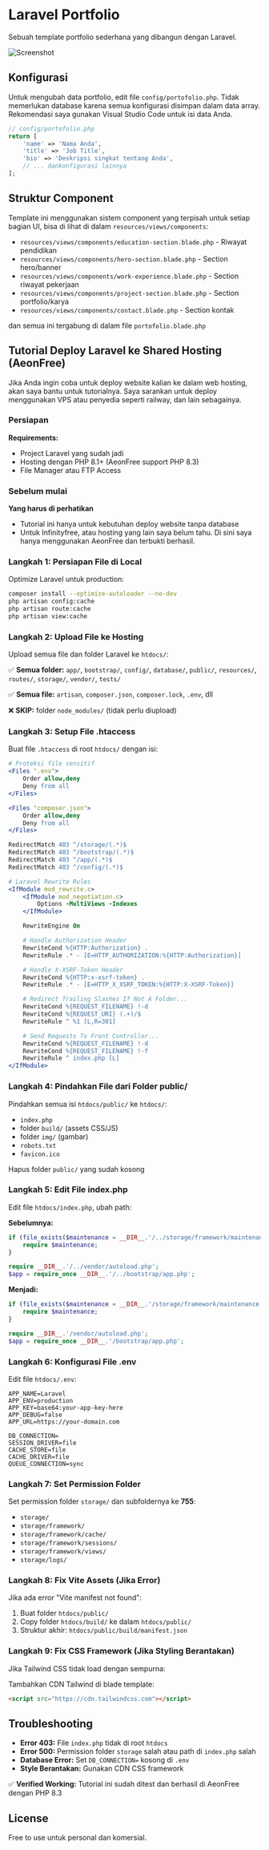 # Laravel Portfolio

Sebuah template portfolio sederhana yang dibangun dengan Laravel.

![Screenshot](ss.png)

## Konfigurasi

Untuk mengubah data portfolio, edit file `config/portofolio.php`. Tidak memerlukan database karena semua konfigurasi disimpan dalam data array. Rekomendasi saya gunakan Visual Studio Code untuk isi data Anda.

```php
// config/portofolio.php
return [
    'name' => 'Nama Anda',
    'title' => 'Job Title',
    'bio' => 'Deskripsi singkat tentang Anda',
    // ... dankonfigurasi lainnya
];
```

## Struktur Component

Template ini menggunakan sistem component yang terpisah untuk setiap bagian UI, bisa di lihat di dalam `resources/views/components`:

-   `resources/views/components/education-section.blade.php` - Riwayat pendidikan
-   `resources/views/components/hero-section.blade.php` - Section hero/banner
-   `resources/views/components/work-experience.blade.php` - Section riwayat pekerjaan
-   `resources/views/components/project-section.blade.php` - Section portfolio/karya
-   `resources/views/components/contact.blade.php` - Section kontak

dan semua ini tergabung di dalam file `portofolio.blade.php`

## Tutorial Deploy Laravel ke Shared Hosting (AeonFree)

Jika Anda ingin coba untuk deploy website kalian ke dalam web hosting, akan saya bantu untuk tutorialnya. Saya sarankan untuk deploy menggunakan VPS atau penyedia seperti railway, dan lain sebagainya.

### Persiapan

**Requirements:**

-   Project Laravel yang sudah jadi
-   Hosting dengan PHP 8.1+ (AeonFree support PHP 8.3)
-   File Manager atau FTP Access

### Sebelum mulai

**Yang harus di perhatikan**

-   Tutorial ini hanya untuk kebutuhan deploy website tanpa database
-   Untuk Infinityfree, atau hosting yang lain saya belum tahu. Di sini saya hanya menggunakan AeonFree dan terbukti berhasil.

### Langkah 1: Persiapan File di Local

Optimize Laravel untuk production:

```bash
composer install --optimize-autoloader --no-dev
php artisan config:cache
php artisan route:cache
php artisan view:cache
```

### Langkah 2: Upload File ke Hosting

Upload semua file dan folder Laravel ke `htdocs/`:

✅ **Semua folder:** `app/`, `bootstrap/`, `config/`, `database/`, `public/`, `resources/`, `routes/`, `storage/`, `vendor/`, `tests/`

✅ **Semua file:** `artisan`, `composer.json`, `composer.lock`, `.env`, dll

❌ **SKIP:** folder `node_modules/` (tidak perlu diupload)

### Langkah 3: Setup File .htaccess

Buat file `.htaccess` di root `htdocs/` dengan isi:

```apache
# Proteksi file sensitif
<Files ".env">
    Order allow,deny
    Deny from all
</Files>

<Files "composer.json">
    Order allow,deny
    Deny from all
</Files>

RedirectMatch 403 ^/storage/(.*)$
RedirectMatch 403 ^/bootstrap/(.*)$
RedirectMatch 403 ^/app/(.*)$
RedirectMatch 403 ^/config/(.*)$

# Laravel Rewrite Rules
<IfModule mod_rewrite.c>
    <IfModule mod_negotiation.c>
        Options -MultiViews -Indexes
    </IfModule>

    RewriteEngine On

    # Handle Authorization Header
    RewriteCond %{HTTP:Authorization} .
    RewriteRule .* - [E=HTTP_AUTHORIZATION:%{HTTP:Authorization}]

    # Handle X-XSRF-Token Header
    RewriteCond %{HTTP:x-xsrf-token} .
    RewriteRule .* - [E=HTTP_X_XSRF_TOKEN:%{HTTP:X-XSRF-Token}]

    # Redirect Trailing Slashes If Not A Folder...
    RewriteCond %{REQUEST_FILENAME} !-d
    RewriteCond %{REQUEST_URI} (.+)/$
    RewriteRule ^ %1 [L,R=301]

    # Send Requests To Front Controller...
    RewriteCond %{REQUEST_FILENAME} !-d
    RewriteCond %{REQUEST_FILENAME} !-f
    RewriteRule ^ index.php [L]
</IfModule>
```

### Langkah 4: Pindahkan File dari Folder public/

Pindahkan semua isi `htdocs/public/` ke `htdocs/`:

-   `index.php`
-   folder `build/` (assets CSS/JS)
-   folder `img/` (gambar)
-   `robots.txt`
-   `favicon.ico`

Hapus folder `public/` yang sudah kosong

### Langkah 5: Edit File index.php

Edit file `htdocs/index.php`, ubah path:

**Sebelumnya:**

```php
if (file_exists($maintenance = __DIR__.'/../storage/framework/maintenance.php')) {
    require $maintenance;
}

require __DIR__.'/../vendor/autoload.php';
$app = require_once __DIR__.'/../bootstrap/app.php';
```

**Menjadi:**

```php
if (file_exists($maintenance = __DIR__.'/storage/framework/maintenance.php')) {
    require $maintenance;
}

require __DIR__.'/vendor/autoload.php';
$app = require_once __DIR__.'/bootstrap/app.php';
```

### Langkah 6: Konfigurasi File .env

Edit file `htdocs/.env`:

```env
APP_NAME=Laravel
APP_ENV=production
APP_KEY=base64:your-app-key-here
APP_DEBUG=false
APP_URL=https://your-domain.com

DB_CONNECTION=
SESSION_DRIVER=file
CACHE_STORE=file
CACHE_DRIVER=file
QUEUE_CONNECTION=sync
```

### Langkah 7: Set Permission Folder

Set permission folder `storage/` dan subfoldernya ke **755**:

-   `storage/`
-   `storage/framework/`
-   `storage/framework/cache/`
-   `storage/framework/sessions/`
-   `storage/framework/views/`
-   `storage/logs/`

### Langkah 8: Fix Vite Assets (Jika Error)

Jika ada error "Vite manifest not found":

1. Buat folder `htdocs/public/`
2. Copy folder `htdocs/build/` ke dalam `htdocs/public/`
3. Struktur akhir: `htdocs/public/build/manifest.json`

### Langkah 9: Fix CSS Framework (Jika Styling Berantakan)

Jika Tailwind CSS tidak load dengan sempurna:

Tambahkan CDN Tailwind di blade template:

```html
<script src="https://cdn.tailwindcss.com"></script>
```

## Troubleshooting

-   **Error 403:** File `index.php` tidak di root `htdocs`
-   **Error 500:** Permission folder `storage` salah atau path di `index.php` salah
-   **Database Error:** Set `DB_CONNECTION=` kosong di `.env`
-   **Style Berantakan:** Gunakan CDN CSS framework

✅ **Verified Working:** Tutorial ini sudah ditest dan berhasil di AeonFree dengan PHP 8.3

## License

Free to use untuk personal dan komersial.
